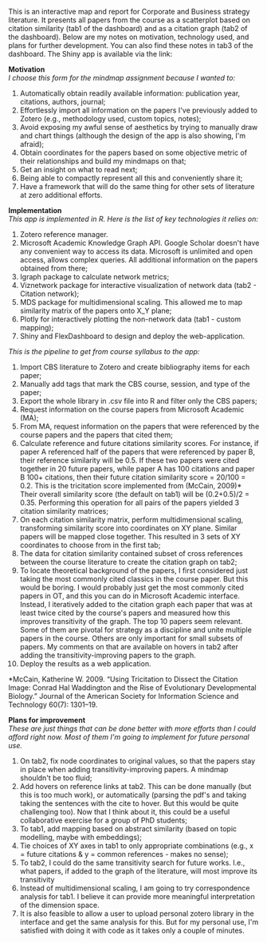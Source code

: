 This is an interactive map and report for Corporate and Business strategy literature. It presents all papers from the course as a scatterplot based on citation similarity (tab1 of the dashboard) and as a citation graph (tab2 of the dashboard). Below are my notes on motivation, technology used, and plans for further development. You can also find these notes in tab3 of the dashboard. The Shiny app is available via the link: 

**Motivation**  
*I choose this form for the mindmap assignment because I wanted to:*  

1. Automatically obtain readily available information: publication year, citations, authors, journal;  
2. Effortlessly import all information on the papers I've previously added to Zotero (e.g., methodology used, custom topics, notes);  
3. Avoid exposing my awful sense of aesthetics by trying to manually draw and chart things (although the design of the app is also showing, I'm afraid);  
4. Obtain coordinates for the papers based on some objective metric of their relationships and build my mindmaps on that;  
5. Get an insight on what to read next;  
6. Being able to compactly represent all this and conveniently share it;    
7. Have a framework that will do the same thing for other sets of literature at zero additional efforts.  

**Implementation**  
*This app is implemented in R. Here is the list of key technologies it relies on:*  

1. Zotero reference manager.  
2. Microsoft Academic Knowledge Graph API. Google Scholar doesn't have any convenient way to access its data. Microsoft is unlimited and open access, allows complex queries. All additional information on the papers obtained from there;   
3. Igraph package to calculate network metrics;  
4. Viznetwork package for interactive visualization of network data (tab2 - Citation network);  
5. MDS package for multidimensional scaling. This allowed me to map similarity matrix of the papers onto X_Y plane;  
6. Plotly for interactively plotting the non-network data (tab1 - custom mapping);  
7. Shiny and FlexDashboard to design and deploy the web-application.  

*This is the pipeline to get from course syllabus to the app:*  

1. Import CBS literature to Zotero and create bibliography items for each paper;    
2. Manually add tags that mark the CBS course, session, and type of the paper;  
3. Export the whole library in .csv file into R and filter only the CBS papers;   
4. Request information on the course papers from Microsoft Academic (MA);  
5. From MA, request information on the papers that were referenced by the course papers and the papers that cited them;
6. Calculate reference and future citations similarity scores. For instance, if paper A referenced half of the papers that were referenced by paper B, their reference similarity will be 0.5. If these two papers were cited together in 20 future papers, while paper A has 100 citations and paper B 100+ citations, then their future citation similarity score = 20/100 = 0.2. This is the tricitation score implemented from (McCain, 2009)* Their overall similarity score (the default on tab1) will be (0.2+0.5)/2 = 0.35. Performing this operation for all pairs of the papers yielded 3 citation similarity matrices;  
7. On each citation similarity matrix, perform multidimensional scaling, transforming similarity score into coordinates on XY plane. Similar papers will be mapped close together. This resulted in 3 sets of XY coordinates to choose from in the first tab;  
8. The data for citation similarity contained subset of cross references between the course literature to create the citation graph on tab2;  
9. To locate theoretical background of the papers, I first considered just taking the most commonly cited classics in the course paper. But this would be boring. I would probably just get the most commonly cited papers in OT, and this you can do in Microsoft Academic interface. Instead, I iteratively added to the citation graph each paper that was at least twice cited by the course's papers and measured how this improves transitivity of the graph. The top 10 papers seem relevant. Some of them are pivotal for strategy as a discipline and unite multiple papers in the course. Others are only important for small subsets of papers. My comments on that are available on hovers in tab2 after adding the transitivity-improving papers to the graph.    
10. Deploy the results as a web application.  

*McCain, Katherine W. 2009. “Using Tricitation to Dissect the Citation Image: Conrad Hal Waddington and the Rise of Evolutionary Developmental Biology.” Journal of the American Society for Information Science and Technology 60(7): 1301–19.  


**Plans for improvement**  
*These are just things that can be done better with more efforts than I could afford right now. Most of them I'm going to implement for future personal use.*

1. On tab2, fix node coordinates to original values, so that the papers stay in place when adding transitivity-improving papers. A mindmap shouldn't be too fluid;
2. Add hovers on reference links at tab2. This can be done manually (but this is too much work), or automatically (parsing the pdf's and taking taking the sentences with the cite to hover. But this would be quite challenging too). Now that I think about it, this could be a useful collaborative exercise for a group of PhD students;  
3. To tab1, add mapping based on abstract similarity (based on topic modelling, maybe with embeddings);
4. Tie choices of XY axes in tab1 to only appropriate combinations (e.g., x = future citations & y = common references - makes no sense);  
5. To tab2, I could do the same transitivity search for future works. I.e., what papers, if added to the graph of the literature, will most improve its transitivity  
6. Instead of multidimensional scaling, I am going to try correspondence analysis for tab1. I believe it can provide more meaningful interpretation of the dimension space.
7. It is also feasible to allow a user to upload personal zotero library in the interface and get the same analysis for this. But for my personal use, I'm satisfied with doing it with code as it takes only a couple of minutes.
